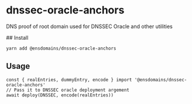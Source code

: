# dnssec-oracle-anchors

DNS proof of root domain used for DNSSEC Oracle and other utilities

## Install

```
yarn add @ensdomains/dnssec-oracle-anchors
```

## Usage

```
const { realEntries, dummyEntry, encode } import '@ensdomains/dnssec-oracle-anchors'
// Pass it to DNSSEC oracle deployment argement
await deploy(DNSSEC, encode(realEntries))
```